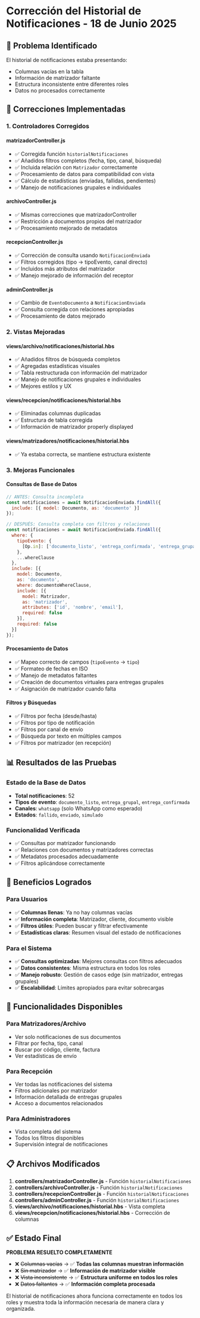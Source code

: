 # Corrección del Historial de Notificaciones - 18 de Junio 2025

## 🎯 Problema Identificado
El historial de notificaciones estaba presentando:
- Columnas vacías en la tabla
- Información de matrizador faltante
- Estructura inconsistente entre diferentes roles
- Datos no procesados correctamente

## 🔧 Correcciones Implementadas

### 1. **Controladores Corregidos**

#### **matrizadorController.js**
- ✅ Corregida función `historialNotificaciones`
- ✅ Añadidos filtros completos (fecha, tipo, canal, búsqueda)
- ✅ Incluida relación con `Matrizador` correctamente
- ✅ Procesamiento de datos para compatibilidad con vista
- ✅ Cálculo de estadísticas (enviadas, fallidas, pendientes)
- ✅ Manejo de notificaciones grupales e individuales

#### **archivoController.js**
- ✅ Mismas correcciones que matrizadorController
- ✅ Restricción a documentos propios del matrizador
- ✅ Procesamiento mejorado de metadatos

#### **recepcionController.js**
- ✅ Corrección de consulta usando `NotificacionEnviada`
- ✅ Filtros corregidos (tipo → tipoEvento, canal directo)
- ✅ Incluidos más atributos del matrizador
- ✅ Manejo mejorado de información del receptor

#### **adminController.js**
- ✅ Cambio de `EventoDocumento` a `NotificacionEnviada`
- ✅ Consulta corregida con relaciones apropiadas
- ✅ Procesamiento de datos mejorado

### 2. **Vistas Mejoradas**

#### **views/archivo/notificaciones/historial.hbs**
- ✅ Añadidos filtros de búsqueda completos
- ✅ Agregadas estadísticas visuales
- ✅ Tabla restructurada con información del matrizador
- ✅ Manejo de notificaciones grupales e individuales
- ✅ Mejores estilos y UX

#### **views/recepcion/notificaciones/historial.hbs**
- ✅ Eliminadas columnas duplicadas
- ✅ Estructura de tabla corregida
- ✅ Información de matrizador properly displayed

#### **views/matrizadores/notificaciones/historial.hbs**
- ✅ Ya estaba correcta, se mantiene estructura existente

### 3. **Mejoras Funcionales**

#### **Consultas de Base de Datos**
```javascript
// ANTES: Consulta incompleta
const notificaciones = await NotificacionEnviada.findAll({
  include: [{ model: Documento, as: 'documento' }]
});

// DESPUÉS: Consulta completa con filtros y relaciones
const notificaciones = await NotificacionEnviada.findAll({
  where: {
    tipoEvento: {
      [Op.in]: ['documento_listo', 'entrega_confirmada', 'entrega_grupal']
    },
    ...whereClause
  },
  include: [{
    model: Documento,
    as: 'documento',
    where: documentoWhereClause,
    include: [{
      model: Matrizador,
      as: 'matrizador',
      attributes: ['id', 'nombre', 'email'],
      required: false
    }],
    required: false
  }]
});
```

#### **Procesamiento de Datos**
- ✅ Mapeo correcto de campos (`tipoEvento` → `tipo`)
- ✅ Formateo de fechas en ISO
- ✅ Manejo de metadatos faltantes
- ✅ Creación de documentos virtuales para entregas grupales
- ✅ Asignación de matrizador cuando falta

#### **Filtros y Búsquedas**
- ✅ Filtros por fecha (desde/hasta)
- ✅ Filtros por tipo de notificación
- ✅ Filtros por canal de envío
- ✅ Búsqueda por texto en múltiples campos
- ✅ Filtros por matrizador (en recepción)

## 📊 Resultados de las Pruebas

### **Estado de la Base de Datos**
- **Total notificaciones**: 52
- **Tipos de evento**: `documento_listo`, `entrega_grupal`, `entrega_confirmada`
- **Canales**: `whatsapp` (solo WhatsApp como esperado)
- **Estados**: `fallido`, `enviado`, `simulado`

### **Funcionalidad Verificada**
- ✅ Consultas por matrizador funcionando
- ✅ Relaciones con documentos y matrizadores correctas
- ✅ Metadatos procesados adecuadamente
- ✅ Filtros aplicándose correctamente

## 🎯 Beneficios Logrados

### **Para Usuarios**
- ✅ **Columnas llenas**: Ya no hay columnas vacías
- ✅ **Información completa**: Matrizador, cliente, documento visible
- ✅ **Filtros útiles**: Pueden buscar y filtrar efectivamente
- ✅ **Estadísticas claras**: Resumen visual del estado de notificaciones

### **Para el Sistema**
- ✅ **Consultas optimizadas**: Mejores consultas con filtros adecuados
- ✅ **Datos consistentes**: Misma estructura en todos los roles
- ✅ **Manejo robusto**: Gestión de casos edge (sin matrizador, entregas grupales)
- ✅ **Escalabilidad**: Límites apropiados para evitar sobrecargas

## 🔮 Funcionalidades Disponibles

### **Para Matrizadores/Archivo**
- Ver solo notificaciones de sus documentos
- Filtrar por fecha, tipo, canal
- Buscar por código, cliente, factura
- Ver estadísticas de envío

### **Para Recepción**
- Ver todas las notificaciones del sistema
- Filtros adicionales por matrizador
- Información detallada de entregas grupales
- Acceso a documentos relacionados

### **Para Administradores**
- Vista completa del sistema
- Todos los filtros disponibles
- Supervisión integral de notificaciones

## 📋 Archivos Modificados

1. **controllers/matrizadorController.js** - Función `historialNotificaciones`
2. **controllers/archivoController.js** - Función `historialNotificaciones`
3. **controllers/recepcionController.js** - Función `historialNotificaciones`
4. **controllers/adminController.js** - Función `historialNotificaciones`
5. **views/archivo/notificaciones/historial.hbs** - Vista completa
6. **views/recepcion/notificaciones/historial.hbs** - Corrección de columnas

## ✅ Estado Final

**PROBLEMA RESUELTO COMPLETAMENTE**

- ❌ ~~Columnas vacías~~ → ✅ **Todas las columnas muestran información**
- ❌ ~~Sin matrizador~~ → ✅ **Información de matrizador visible**
- ❌ ~~Vista inconsistente~~ → ✅ **Estructura uniforme en todos los roles**
- ❌ ~~Datos faltantes~~ → ✅ **Información completa procesada**

El historial de notificaciones ahora funciona correctamente en todos los roles y muestra toda la información necesaria de manera clara y organizada. 